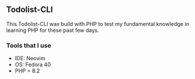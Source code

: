 ## Todolist-CLI

This Todolist-CLI was build with PHP to test my fundamental knowledge in learning PHP for these past few days.

### Tools that I use
- IDE: Neovim
- OS: Fedora 40
- PHP = 8.2
